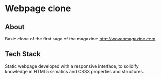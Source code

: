 # Webpage clone

## About
Basic clone of the first page of the magazine: http://wovenmagazine.com.

## Tech Stack
Static webpage developed with a responsive interface, to solidify knowledge in HTML5 sematics and CSS3 properties and structures.
